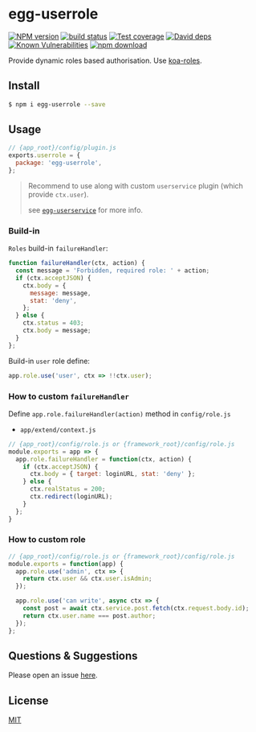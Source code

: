 # egg-userrole

[![NPM version][npm-image]][npm-url]
[![build status][travis-image]][travis-url]
[![Test coverage][codecov-image]][codecov-url]
[![David deps][david-image]][david-url]
[![Known Vulnerabilities][snyk-image]][snyk-url]
[![npm download][download-image]][download-url]

[npm-image]: https://img.shields.io/npm/v/egg-userrole.svg?style=flat-square
[npm-url]: https://npmjs.org/package/egg-userrole
[travis-image]: https://img.shields.io/travis/eggjs/egg-userrole.svg?style=flat-square
[travis-url]: https://travis-ci.org/eggjs/egg-userrole
[codecov-image]: https://img.shields.io/codecov/c/github/eggjs/egg-userrole.svg?style=flat-square
[codecov-url]: https://codecov.io/github/eggjs/egg-userrole?branch=master
[david-image]: https://img.shields.io/david/eggjs/egg-userrole.svg?style=flat-square
[david-url]: https://david-dm.org/eggjs/egg-userrole
[snyk-image]: https://snyk.io/test/npm/egg-userrole/badge.svg?style=flat-square
[snyk-url]: https://snyk.io/test/npm/egg-userrole
[download-image]: https://img.shields.io/npm/dm/egg-userrole.svg?style=flat-square
[download-url]: https://npmjs.org/package/egg-userrole

Provide dynamic roles based authorisation. Use [koa-roles](https://github.com/koajs/koa-roles).

## Install

```bash
$ npm i egg-userrole --save
```

## Usage
```javascript
// {app_root}/config/plugin.js
exports.userrole = {
  package: 'egg-userrole',
};
```

> Recommend to use along with custom `userservice` plugin (which provide `ctx.user`).
>
> see [`egg-userservice`](https://github.com/eggjs/egg-userservice) for more info.

### Build-in

`Roles` build-in `failureHandler`:

```javascript
function failureHandler(ctx, action) {
  const message = 'Forbidden, required role: ' + action;
  if (ctx.acceptJSON) {
    ctx.body = {
      message: message,
      stat: 'deny',
    };
  } else {
    ctx.status = 403;
    ctx.body = message;
  }
};
```

Build-in `user` role define:

```javascript
app.role.use('user', ctx => !!ctx.user);
```

### How to custom `failureHandler`

Define `app.role.failureHandler(action)` method in `config/role.js`

- `app/extend/context.js`

```javascript
// {app_root}/config/role.js or {framework_root}/config/role.js
module.exports = app => {
  app.role.failureHandler = function(ctx, action) {
    if (ctx.acceptJSON) {
      ctx.body = { target: loginURL, stat: 'deny' };
    } else {
      ctx.realStatus = 200;
      ctx.redirect(loginURL);
    }
  };
}
```

### How to custom role

```javascript
// {app_root}/config/role.js or {framework_root}/config/role.js
module.exports = function(app) {
  app.role.use('admin', ctx => {
    return ctx.user && ctx.user.isAdmin;
  });

  app.role.use('can write', async ctx => {
    const post = await ctx.service.post.fetch(ctx.request.body.id);
    return ctx.user.name === post.author;
  });
};
```

## Questions & Suggestions

Please open an issue [here](https://github.com/eggjs/egg/issues).

## License

[MIT](https://github.com/eggjs/egg-userrole/blob/master/LICENSE)
